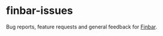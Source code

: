 # finbar-issues
Bug reports, feature requests and general feedback for [Finbar](https://www.roeybiran.com/apps/finbar).
